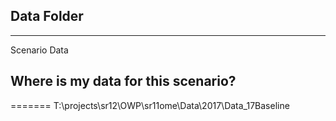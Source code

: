 ## Data Folder
------
Scenario Data


## Where is my data for this scenario?
=======
T:\projects\sr12\OWP\sr11ome\Data\2017\Data_17Baseline
